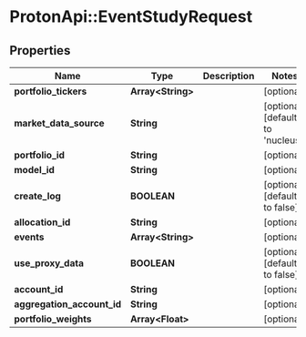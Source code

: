 # ProtonApi::EventStudyRequest

## Properties
Name | Type | Description | Notes
------------ | ------------- | ------------- | -------------
**portfolio_tickers** | **Array&lt;String&gt;** |  | [optional] 
**market_data_source** | **String** |  | [optional] [default to &#39;nucleus&#39;]
**portfolio_id** | **String** |  | [optional] 
**model_id** | **String** |  | [optional] 
**create_log** | **BOOLEAN** |  | [optional] [default to false]
**allocation_id** | **String** |  | [optional] 
**events** | **Array&lt;String&gt;** |  | [optional] 
**use_proxy_data** | **BOOLEAN** |  | [optional] [default to false]
**account_id** | **String** |  | [optional] 
**aggregation_account_id** | **String** |  | [optional] 
**portfolio_weights** | **Array&lt;Float&gt;** |  | [optional] 


